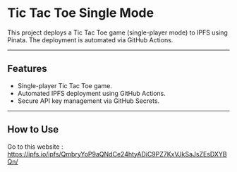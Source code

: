 # Tic Tac Toe Single Mode

This project deploys a Tic Tac Toe game (single-player mode) to IPFS using Pinata. The deployment is automated via GitHub Actions.

---

## Features

- Single-player Tic Tac Toe game.
- Automated IPFS deployment using GitHub Actions.
- Secure API key management via GitHub Secrets.

---

## How to Use

Go to this website :
https://ipfs.io/ipfs/QmbryYoP9aQNdCe24htyADiC9PZ7KxVJkSaJsZEsDXYBQn/
